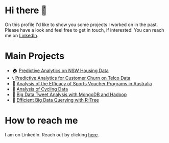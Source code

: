 # Hi there 👋
On this profile I'd like to show you some projects I worked on in the past.
Please have a look and feel free to get in touch, if interested! You can reach me on [LinkedIn](https://www.linkedin.com/in/felix-rosenberger-1522761b3/).

# Main Projects
- 🏠 [Predictive Analytics on NSW Housing Data](https://github.com/felix-rosenberger/NSW-House-Price-Prediction.git)
- 📞 [Predictive Analytics for Customer Churn on Telco Data](https://github.com/felix-rosenberger/Data-Science-Portfolio/blob/main/README.md)
- 🏈 [Analysis of the Efficacy of Sports Voucher Programs in Australia](https://github.com/felix-rosenberger/Data-Science-Portfolio/blob/main/README.md)
- 🚴 [Analysis of Cycling Data](https://github.com/felix-rosenberger/Data-Science-Portfolio/blob/main/README.md)
- 💾 [Big Data Tweet Analysis with MongoDB and Hadoop](https://github.com/felix-rosenberger/Tweet-Text-NLP-with-MapReduce.git)
- 💾 [Efficient Big Data Querying with R-Tree](https://github.com/felix-rosenberger/R-Tree)

# How to reach me
I am on LinkedIn. Reach out by clicking [here](https://www.linkedin.com/in/felix-rosenberger-1522761b3/).
<!--
**felix-rosenberger/felix-rosenberger** is a ✨ _special_ ✨ repository because its `README.md` (this file) appears on your GitHub profile.

Here are some ideas to get you started:

- 🔭 I’m currently working on ...
- 🌱 I’m currently learning ...
- 👯 I’m looking to collaborate on ...
- 🤔 I’m looking for help with ...
- 💬 Ask me about ...
- 📫 How to reach me: ...
- 😄 Pronouns: ...
- ⚡ Fun fact: ...
-->
